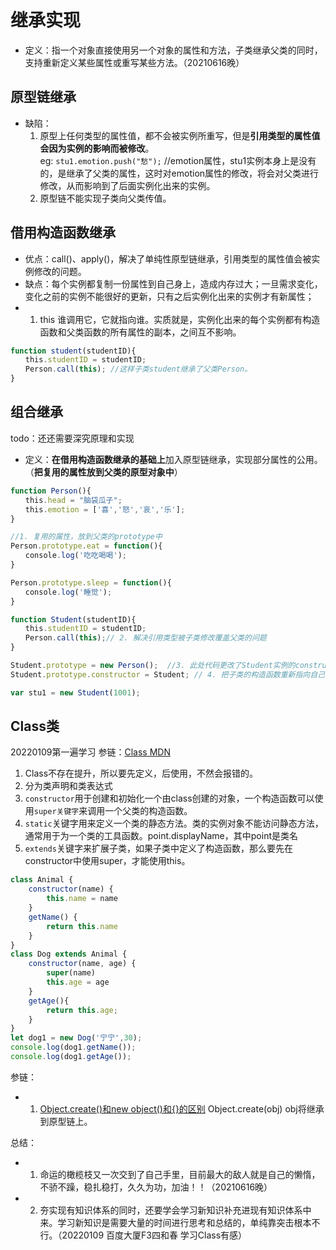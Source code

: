 # 继承实现
* 定义：指一个对象直接使用另一个对象的属性和方法，子类继承父类的同时，支持重新定义某些属性或重写某些方法。（20210616晚）

## 原型链继承
* 缺陷：  
  1. 原型上任何类型的属性值，都不会被实例所重写，但是**引用类型的属性值会因为实例的影响而被修改**。  
  eg: `stu1.emotion.push("愁");` //emotion属性，stu1实例本身上是没有的，是继承了父类的属性，这时对emotion属性的修改，将会对父类进行修改，从而影响到了后面实例化出来的实例。
  2. 原型链不能实现子类向父类传值。

## 借用构造函数继承
* 优点：call()、apply()，解决了单纯性原型链继承，引用类型的属性值会被实例修改的问题。
* 缺点：每个实例都复制一份属性到自己身上，造成内存过大；一旦需求变化，变化之前的实例不能很好的更新，只有之后实例化出来的实例才有新属性；
* 1. this 谁调用它，它就指向谁。实质就是，实例化出来的每个实例都有构造函数和父类函数的所有属性的副本，之间互不影响。

```js
function student(studentID){
　　this.studentID = studentID;
　　Person.call(this); //这样子类student继承了父类Person。
}
```

## 组合继承
todo：还还需要深究原理和实现
* 定义：**在借用构造函数继承的基础上**加入原型链继承，实现部分属性的公用。（**把复用的属性放到父类的原型对象中**）

```js
function Person(){
　　this.head = "脑袋瓜子";
　　this.emotion = ['喜','怒','哀','乐'];
}

//1. 复用的属性，放到父类的prototype中
Person.prototype.eat = function(){
　　console.log('吃吃喝喝');　
}

Person.prototype.sleep = function(){
　　console.log('睡觉');
}

function Student(studentID){
　　this.studentID = studentID;
　　Person.call(this);// 2. 解决引用类型被子类修改覆盖父类的问题
}

Student.prototype = new Person();  //3. 此处代码更改了Student实例的constructor指向，指向了Person，所以下面一行要改过来。
Student.prototype.constructor = Student; // 4. 把子类的构造函数重新指向自己

var stu1 = new Student(1001);
```

## Class类
20220109第一遍学习
参链：[Class MDN](https://developer.mozilla.org/zh-CN/docs/Web/JavaScript/Reference/Classes)
1. Class不存在提升，所以要先定义，后使用，不然会报错的。
2. 分为类声明和类表达式
3. `constructor`用于创建和初始化一个由class创建的对象，一个构造函数可以使用`super关键字`来调用一个父类的构造函数。
4. `static`关键字用来定义一个类的静态方法。类的实例对象不能访问静态方法，通常用于为一个类的工具函数。point.displayName，其中point是类名
5. `extends`关键字来扩展子类，如果子类中定义了构造函数，那么要先在constructor中使用super，才能使用this。
```js
class Animal {
    constructor(name) {
        this.name = name
    } 
    getName() {
        return this.name
    }
}
class Dog extends Animal {
    constructor(name, age) {
        super(name)
        this.age = age
    }
    getAge(){
        return this.age;
    }
}
let dog1 = new Dog('宁宁',30);
console.log(dog1.getName());
console.log(dog1.getAge());
```

参链：
* 1. [Object.create()和new object()和{}的区别](https://www.cnblogs.com/amujoe/p/13411181.html) Object.create(obj) obj将继承到原型链上。

总结：
* 1. 命运的橄榄枝又一次交到了自己手里，目前最大的敌人就是自己的懒惰，不骄不躁，稳扎稳打，久久为功，加油！！（20210616晚）
* 2. 夯实现有知识体系的同时，还要学会学习新知识补充进现有知识体系中来。学习新知识是需要大量的时间进行思考和总结的，单纯靠突击根本不行。（20220109 百度大厦F3四和春 学习Class有感）